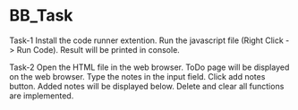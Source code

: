 # BB_Task

Task-1
Install the code runner extention.
Run the javascript file (Right Click -> Run Code).
Result will be printed in console.

Task-2
Open the HTML file in the web browser.
ToDo page will be displayed on the web browser.
Type the notes in the input field.
Click add notes button.
Added notes will be displayed below.
Delete and clear all functions are implemented.
